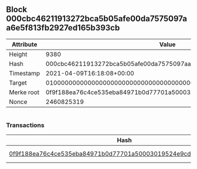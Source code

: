 ## Block 000cbc46211913272bca5b05afe00da7575097aa6e5f813fb2927ed165b393cb

Attribute | Value
--- | ---
Height | 9380
Hash | 000cbc46211913272bca5b05afe00da7575097aa6e5f813fb2927ed165b393cb
Timestamp | 2021-04-09T16:18:08+00:00
Target | 0100000000000000000000000000000000000000000000000000000000000000
Merke root | 0f9f188ea76c4ce535eba84971b0d77701a50003019524e9cd99a1154e6ff617
Nonce | 2460825319

```

```

### Transactions

Hash | Amount
--- | ---
[0f9f188ea76c4ce535eba84971b0d77701a50003019524e9cd99a1154e6ff617](0f9f188ea76c4ce535eba84971b0d77701a50003019524e9cd99a1154e6ff617.md) | 10.00000000 SKEPTI 
